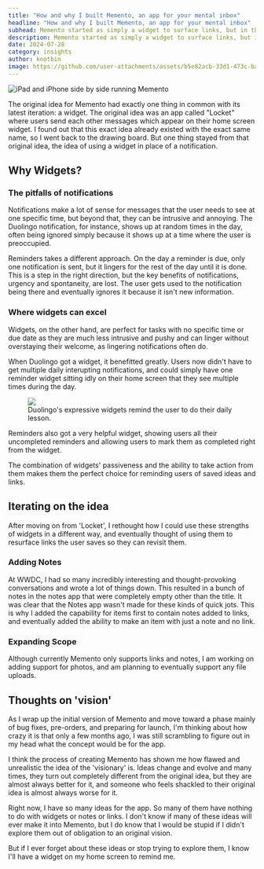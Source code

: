 ```yaml
---
title: "How and why I built Memento, an app for your mental inbox"
headline: "How and why I built Memento, an app for your mental inbox"
subhead: Memento started as simply a widget to surface links, but in the process of creating it, it expanded to an app for recording and revisiting all the small ideas and thoughts you have.
description: Memento started as simply a widget to surface links, but in the process of creating it, it expanded to an app for recording and revisiting all the small ideas and thoughts you have.
date: 2024-07-28
category: insights
author: knotbin
image: https://github.com/user-attachments/assets/b5e82acb-33d1-473c-baea-d337de37e2c6
---
```


<img class="full-width ratio-21-9" alt="iPad and iPhone side by side running Memento" src="https://github.com/user-attachments/assets/8ad431b7-276b-41d5-9642-937b1aa5e28f">

The original idea for Memento had exactly one thing in common with its latest iteration: a widget. 
The original idea was an app called "Locket" where users send each other messages which appear on their home screen widget. I found out that this exact idea already existed with the exact same name, so I went back to the drawing board.
But one thing stayed from that original idea, the idea of using a widget in place of a notification.
## Why Widgets?
### The pitfalls of notifications
Notifications make a lot of sense for messages that the user needs to see at one specific time, but beyond that, they can be intrusive and annoying.
The Duolingo notification, for instance, shows up at random times in the day, often being ignored simply because it shows up at a time where the user is preoccupied.

Reminders takes a different approach. On the day a reminder is due, only one notification is sent, but it lingers for the rest of the day until it is done. This is a step in the right direction, but the key benefits of notifications, urgency and spontaneity, are lost. The user gets used to the notification being there and eventually ignores it because it isn't new information.

### Where widgets can excel
Widgets, on the other hand, are perfect for tasks with no specific time or due date as they are much less intrusive and pushy and can linger without overstaying their welcome, as lingering notifications often do.

When Duolingo got a widget, it benefitted greatly. Users now didn't have to get multiple daily interupting notifications, and could simply have one reminder widget sitting idly on their home screen that they see multiple times during the day.

<figure>
  <img class="rounded-corners" src="https://blog.duolingo.com/content/images/2023/08/widgets.png" />
  <figcaption>Duolingo's expressive widgets remind the user to do their daily lesson.</figcaption>
</figure>

Reminders also got a very helpful widget, showing users all their uncompleted reminders and allowing users to mark them as completed right from the widget.

The combination of widgets' passiveness and the ability to take action from them makes them the perfect choice for reminding users of saved ideas and links.

## Iterating on the idea
After moving on from 'Locket', I rethought how I could use these strengths of widgets in a different way, and eventually thought of using them to resurface links the user saves so they can revisit them.
### Adding Notes
At WWDC, I had so many incredibly interesting and thought-provoking conversations and wrote a lot of things down. This resulted in a bunch of notes in the notes app that were completely empty other than the title. It was clear that the Notes app wasn't made for these kinds of quick jots. This is why I added the capability for items first to contain notes added to links, and eventually added the ability to make an item with just a note and no link.
### Expanding Scope
Although currently Memento only supports links and notes, I am working on adding support for photos, and am planning to eventually support any file uploads.
## Thoughts on 'vision'
As I wrap up the initial version of Memento and move toward a phase mainly of bug fixes, pre-orders, and preparing for launch, I'm thinking about how crazy it is that only a few months ago, I was still scrambling to figure out in my head what the concept would be for the app.

I think the process of creating Memento has shown me how flawed and unrealistic the idea of the 'visionary' is. Ideas change and evolve and many times, they turn out completely different from the original idea, but they are almost always better for it, and someone who feels shackled to their original idea is almost always worse for it. 

Right now, I have so many ideas for the app. So many of them have nothing to do with widgets or notes or links. I don't know if many of these ideas will ever make it into Memento, but I do know that I would be stupid if I didn't explore them out of obligation to an original vision.

But if I ever forget about these ideas or stop trying to explore them, I know I'll have a widget on my home screen to remind me.